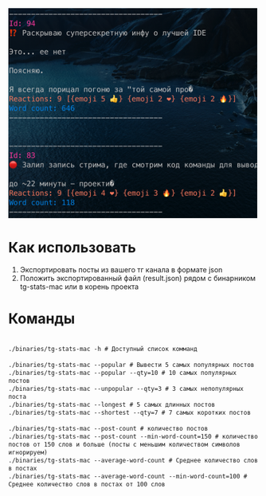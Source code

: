 <img src="images/main.png" width="500px" />

# Как использовать

1. Экспортировать посты из вашего тг канала в формате json
2. Положить экспортированный файл (result.json) рядом с бинарником tg-stats-mac или в корень проекта

# Команды
```shell

./binaries/tg-stats-mac -h # Доступный список комманд

./binaries/tg-stats-mac --popular # Вывести 5 самых популярных постов
./binaries/tg-stats-mac --popular --qty=10 # 10 самых популярных постов
./binaries/tg-stats-mac --unpopular --qty=3 # 3 самых непопулярных поста
./binaries/tg-stats-mac --longest # 5 самых длинных постов
./binaries/tg-stats-mac --shortest --qty=7 # 7 самых коротких постов

./binaries/tg-stats-mac --post-count # количество постов
./binaries/tg-stats-mac --post-count --min-word-count=150 # количество постов от 150 слов и больше (посты с меньшим количеством символов игнорируем) 
./binaries/tg-stats-mac --average-word-count # Среднее количество слов в постах
./binaries/tg-stats-mac --average-word-count --min-word-count=100 # Среднее количество слов в постах от 100 слов
```

